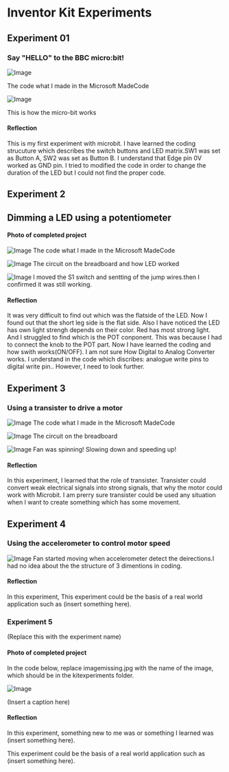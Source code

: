 # Inventor Kit Experiments


## Experiment 01 ##
### Say "HELLO" to the BBC micro:bit! ###



![Image](001.png)

The code what I made in the Microsoft MadeCode



![Image](011.png)

This is how the micro-bit works



#### Reflection ####

This is my first experiment with microbit. I have learned the coding strucuture which describes the switch buttons and LED matrix.SW1 was set as Button A, SW2 was set as Button B. I understand that Edge pin 0V worked as GND pin.
I tried to modified the code in order to change the duration of the LED but I could not find the proper code.

## Experiment 2 ##

## Dimming a LED using a potentiometer ##

#### Photo of completed project ####
![Image](031.png)
The code what I made in the Microsoft MadeCode


![Image](020.png)
The circuit on the breadboard and how LED worked


![Image](021.png)
I moved the S1 switch and sentting of the jump wires.then I confirmed it was still working.

#### Reflection ####
It was very difficult to find out which was the flatside of the LED. Now I found out that the short leg side is the flat side. Also I have noticed the LED has own light strengh depends on their color. Red has most strong light.
And I struggled to find which is the POT conponent. This was because I had to connect the knob to the POT part. 
Now I have learned the coding and how swith works(ON/OFF). I am not sure How Digital to Analog Converter works. I understand in the code which discribes: analogue write pins to digital write pin.. However, I need to look further.




## Experiment 3 ##

### Using a transister to drive a motor ###


![Image](0311.png)
The code what I made in the Microsoft MadeCode


![Image](0333.png)
The circuit on the breadboard

![Image](0322.png)
Fan was spinning! Slowing down and speeding up!

#### Reflection ####

In this experiment, I learned that the role of transister. Transister could convert weak electrical signals into strong signals, that why the motor could work with Microbit. I am prerry sure transister could be used any situation when I want to create something which has some movement.


## Experiment 4 ##

### Using the accelerometer to control motor speed ###

![Image](0344.png)
Fan started moving when accelerometer detect the deirections.I had no idea about the the structure of 3 dimentions in coding.


#### Reflection ####

In this experiment, 
This experiment could be the basis of a real world application such as (insert something here).

### Experiment 5 ###

(Replace this with the experiment name)

#### Photo of completed project ####
In the code below, replace imagemissing.jpg with the name of the image, which should be in the kitexperiments folder.

![Image](missingimage.png)

(Insert a caption here)

#### Reflection ####

In this experiment, something new to me was or something I learned was (insert something here).

This experiment could be the basis of a real world application such as (insert something here).

